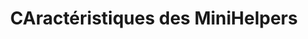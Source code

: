 ﻿---
lang: fr
title: CAractéristiques des MiniHelpers
sections:
  - section_id: features
    type: section_content
    background: gray
    image: /:pagelang:/images/MiniHelpers/0.png
    image_alt: Acceuil des MiniHelpers
    title: MiniHelpers
    content: >-
      Avez-vous besoin de plus d'aide ?


      Les ***MiniHelpers*** sont de petits composants qui vous permettent d'effectuer des tâches plus spécialisées, et de tirer le meilleur parti de tous les boutons de votre manette.


      * Ajoutez celui qui vous intéresse le plus de la galerie, il y en a beaucoup !

      * Attribuez-le à l'un des boutons de votre manette, ou à la combinaison de touches qui correspond le mieux à vos besoins.

      * Certains peuvent être édités pour modifier leur comportement. Essayez-le !
      
  - section_id: features
    type: section_content
    background: gray
    image: /:pagelang:/images/MiniHelpers/10.png
    image_alt: Loupe
    title: Loupe
    content: >-
      Ce MiniHelper vous permettra d'afficher une loupe pour agrandir la zone de l'écran où vous déplacez le pointeur de la souris.


      * Utilisez la molette de la souris pour grossir / réduire.


  - section_id: features
    type: section_content
    background: gray
    image: /:pagelang:/images/MiniHelpers/11.png
    image_alt: Un seul sens MiniHelper
    title: Un seul sens
    content: >-
      Ce MiniHelper vous permettra de bloquer la direction horizontale ou verticale, vous permettant de déplacer le pointeur dans la direction appropriée, sans vous soucier de votre main tremblante.


      * À chaque pression sur le bouton attribué à ce MiniHelper, la direction verrouillée changera entre Horizontal / Vertical / Aucun
       
       

  - section_id: features
    type: section_content
    background: gray
    image: /:pagelang:/images/MiniHelpers/12.png
    image_alt: Éditeur MiniHelper
    title: Éditeur
    content: >-
      Ce MiniHelper contient les commandes les plus courantes pour l'édition, telles que copier, couper et coller ou refaire/annuler.


      * Lorsque vous appuyez sur le bouton affecté à ce MiniHelper, un sélecteur apparaîtra qui vous permettra de choisir la commande à utiliser.

  - section_id: features
    type: section_content
    background: gray
    image: /:pagelang:/images/MiniHelpers/13.png
    image_alt: Lanceur MiniHelper
    title: Lanceur
    content: >-
      Ce MiniHelper vous permettra d'ouvrir un autre programme en appuyant sur le bouton associé.


      * Sélectionnez le programme à utiliser avec le bouton Traiter ou le bouton Rechercher.

      * Vous pouvez également modifier son titre, sa description ou même son icône.


  - section_id: features
    type: section_content
    background: gray
    image: /:pagelang:/images/MiniHelpers/14.png
    image_alt: MiniHelper SendKeys
    title: SendKeys
    content: >-
      Ce MiniHelper vous permettra d'envoyer une séquence de frappes en appuyant sur le bouton associé.

      * Enregistrez la combinaison de touches que vous voulez (comme Ctrl+C) et ce MiniHelper les jouera pour vous.

      * Vous pouvez également modifier son titre, sa description ou même son icône.

  - section_id: features
    type: section_content
    background: gray
    image: /:pagelang:/images/MiniHelpers/15.png
    image_alt: MiniHelper
    title: Et beaucoup plus !
    content: >-
      Pouvez-vous penser à des idées qui pourraient vous aider ?

      * L'environnement d'exécution des MiniHelpers est conçu pour être évolutif de manière dynamique.

      * Contactez-moi si vous avez une idée ou une amélioration, ou même pour vous apporter un support technique si vous décidez de le faire vous-même.







seo:
  title: Caractéristiques des MiniHelpers
  description: Caractéristiques des MiniHelpers
  extra:
    - name: 'og:type'
      value: website
      keyName: property
    - name: 'og:title'
      value: Caractéristiques des MiniHelpers
      keyName: property
    - name: 'og:description'
      value: Caractéristiques des MiniHelpers
      keyName: property
    - name: 'og:image'
      value: /:pagelang:/images/MiniHelpers/0.png
      keyName: property
      relativeUrl: true
    - name: 'twitter:card'
      value: summary_large_image
    - name: 'twitter:title'
      value: Caractéristiques des MiniHelpers
    - name: 'twitter:description'
      value: Caractéristiques des MiniHelpers
    - name: 'twitter:image'
      value: /:pagelang:/images/MiniHelpers/0.png
      relativeUrl: true
layout: landing
---
